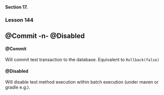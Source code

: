 #### Section 17. 
### Lesson 144
##  @Commit -n- @Disabled

#### @Commit

Will commit test transaction to the database. Equivalent to <code>Rollback(false)</code>

#### @Disabled
Will disable test method execution within batch execution (under maven or gradle e.g.).
